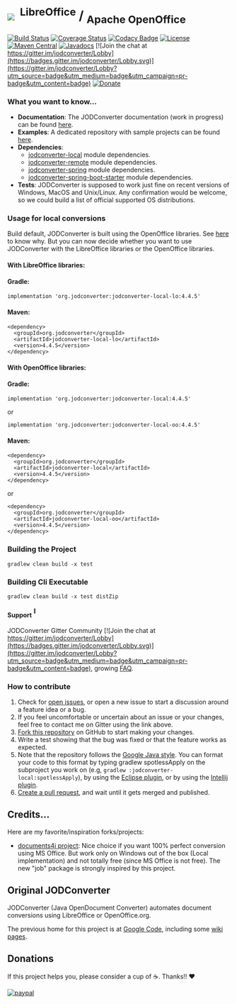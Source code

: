 # <img src="https://github.com/jodconverter/jodconverter/wiki/images/jodconverter_w200.png">&nbsp;<sup>&nbsp;LibreOffice</sup>&nbsp;/&nbsp;<sub>Apache OpenOffice</sub>

[![Build Status](https://api.cirrus-ci.com/github/jodconverter/jodconverter.svg)](https://cirrus-ci.com/github/jodconverter/jodconverter)
[![Coverage Status](https://coveralls.io/repos/github/jodconverter/jodconverter/badge.svg?branch=master)](https://coveralls.io/github/jodconverter/jodconverter?branch=master)
[![Codacy Badge](https://app.codacy.com/project/badge/Grade/90c9707226c6406abbea2353274ac773)](https://www.codacy.com/gh/jodconverter/jodconverter/dashboard?utm_source=github.com&amp;utm_medium=referral&amp;utm_content=jodconverter/jodconverter&amp;utm_campaign=Badge_Grade)
[![License](https://img.shields.io/badge/License-Apache%202.0-blue.svg)](https://opensource.org/licenses/Apache-2.0)
[![Maven Central](https://maven-badges.herokuapp.com/maven-central/org.jodconverter/jodconverter-local/badge.svg)](https://maven-badges.herokuapp.com/maven-central/org.jodconverter/jodconverter-local)
[![Javadocs](http://javadoc.io/badge/org.jodconverter/jodconverter-local.svg)](http://javadoc.io/doc/org.jodconverter/jodconverter-local)
[![Join the chat at https://gitter.im/jodconverter/Lobby](https://badges.gitter.im/jodconverter/Lobby.svg)](https://gitter.im/jodconverter/Lobby?utm_source=badge&utm_medium=badge&utm_campaign=pr-badge&utm_content=badge)
[![Donate](https://img.shields.io/badge/Donate-PayPal-green.svg)](https://www.paypal.com/cgi-bin/webscr?cmd=_s-xclick&hosted_button_id=XUYFM5NLLK628)

### What you want to know...

- **Documentation**: The JODConverter documentation (work in progress) can be found [here](https://github.com/jodconverter/jodconverter/wiki).
- **Examples**: A dedicated repository with sample projects can be found [here](https://github.com/jodconverter/jodconverter-samples).
- **Dependencies**:
  * [jodconverter-local](https://maven-badges.herokuapp.com/maven-central/org.jodconverter/jodconverter-local) module dependencies.
  * [jodconverter-remote](https://maven-badges.herokuapp.com/maven-central/org.jodconverter/jodconverter-remote) module dependencies.
  * [jodconverter-spring](https://maven-badges.herokuapp.com/maven-central/org.jodconverter/jodconverter-spring) module dependencies.
  * [jodconverter-spring-boot-starter](https://maven-badges.herokuapp.com/maven-central/org.jodconverter/jodconverter-spring-boot-starter) module dependencies.
- **Tests**: JODConverter is supposed to work just fine on recent versions of Windows, MacOS and Unix/Linux. Any confirmation would be welcome, so we could build a list of official supported OS distributions.

### Usage for local conversions

Build default, JODConverter is built using the OpenOffice libraries. See [here](https://github.com/jodconverter/jodconverter/issues/113) to know why. But you can now decide whether you want to use JODConverter with the LibreOffice libraries or the OpenOffice libraries. 

#### With LibreOffice libraries:

#### Gradle:
```Shell
implementation 'org.jodconverter:jodconverter-local-lo:4.4.5'
```

#### Maven:
```Shell
<dependency>
  <groupId>org.jodconverter</groupId>
  <artifactId>jodconverter-local-lo</artifactId>
  <version>4.4.5</version>
</dependency>
```

#### With OpenOffice libraries:

#### Gradle:
```Shell
implementation 'org.jodconverter:jodconverter-local:4.4.5'
```
or
```Shell
implementation 'org.jodconverter:jodconverter-local-oo:4.4.5'
```

#### Maven:
```Shell
<dependency>
  <groupId>org.jodconverter</groupId>
  <artifactId>jodconverter-local</artifactId>
  <version>4.4.5</version>
</dependency>
```
or
```Shell
<dependency>
  <groupId>org.jodconverter</groupId>
  <artifactId>jodconverter-local-oo</artifactId>
  <version>4.4.5</version>
</dependency>
```

### Building the Project

```Shell
gradlew clean build -x test
```

### Building Cli Executable

```Shell
gradlew clean build -x test distZip
```

#### Support <sup><sup>:speech_balloon:</sup></sup>

JODConverter Gitter Community [![Join the chat at https://gitter.im/jodconverter/Lobby](https://badges.gitter.im/jodconverter/Lobby.svg)](https://gitter.im/jodconverter/Lobby?utm_source=badge&utm_medium=badge&utm_campaign=pr-badge&utm_content=badge), growing [FAQ](https://github.com/jodconverter/jodconverter/wiki/FAQ).

### How to contribute

1. Check for [open issues](https://github.com/jodconverter/jodconverter/issues), or open a new issue to start a discussion around a feature idea or a bug.
2. If you feel uncomfortable or uncertain about an issue or your changes, feel free to contact me on Gitter using the link above.
3. [Fork this repository](https://help.github.com/articles/fork-a-repo/) on GitHub to start making your changes.
4. Write a test showing that the bug was fixed or that the feature works as expected.
5. Note that the repository follows the [Google Java style](https://google.github.io/styleguide/javaguide.html). You can format your code to this format by typing gradlew spotlessApply on the subproject you work on (e.g, `gradlew :jodconverter-local:spotlessApply`), by using the [Eclipse plugin](https://github.com/google/google-java-format#eclipse), or by using the [Intellij plugin](https://github.com/google/google-java-format#intellij).
6. [Create a pull request](https://help.github.com/articles/creating-a-pull-request/), and wait until it gets merged and published.

## Credits...

Here are my favorite/inspiration forks/projects:

- [documents4j project](https://github.com/documents4j/documents4j): Nice choice if you want 100% perfect conversion using MS Office. But work only on Windows out of the box (Local implementation) and not totally free (since MS Office is not free). The new "job" package is strongly inspired by this project.

## Original JODConverter

JODConverter (Java OpenDocument Converter) automates document conversions using LibreOffice or OpenOffice.org.

The previous home for this project is at [Google Code](http://code.google.com/p/jodconverter/),
including some [wiki pages](https://code.google.com/archive/p/jodconverter/wikis).

## Donations

If this project helps you, please consider a cup of :coffee:. Thanks!! :heart:

[![paypal](https://www.paypalobjects.com/en_US/i/btn/btn_donateCC_LG.gif)](https://www.paypal.com/cgi-bin/webscr?cmd=_s-xclick&hosted_button_id=XUYFM5NLLK628)
